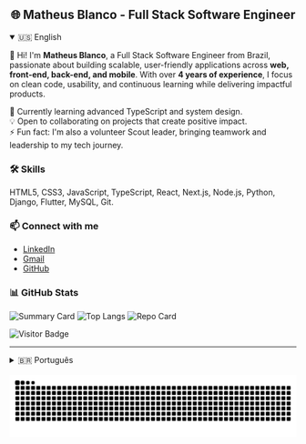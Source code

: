 <h2 align="center">🌐 Matheus Blanco - Full Stack Software Engineer</h2>

<details open>
<summary>🇺🇸 English</summary>

👋 Hi! I'm **Matheus Blanco**, a Full Stack Software Engineer from Brazil, passionate about building scalable, user-friendly applications across **web, front-end, back-end, and mobile**. With over **4 years of experience**, I focus on clean code, usability, and continuous learning while delivering impactful products.

🌱 Currently learning advanced TypeScript and system design.  
💡 Open to collaborating on projects that create positive impact.  
⚡ Fun fact: I'm also a volunteer Scout leader, bringing teamwork and leadership to my tech journey.

### 🛠️ Skills

HTML5, CSS3, JavaScript, TypeScript, React, Next.js, Node.js, Python, Django, Flutter, MySQL, Git.

### 📫 Connect with me

- [LinkedIn](https://www.linkedin.com/in/matheus-salles-blanco-9711b3168/)
- [Gmail](mailto:msallesblanco@gmail.com)
- [GitHub](https://github.com/MatheusBlanco)

### 📊 GitHub Stats

![Summary Card](https://github-profile-summary-cards.vercel.app/api/cards/profile-details?username=MatheusBlanco&theme=radical)
![Top Langs](https://github-profile-summary-cards.vercel.app/api/cards/most-commit-language?username=MatheusBlanco&theme=radical)
![Repo Card](https://github-profile-summary-cards.vercel.app/api/cards/repos-per-language?username=MatheusBlanco&theme=radical)

![Visitor Badge](https://visitor-badge.laobi.icu/badge?page_id=MatheusBlanco)


</details>

---

<details>
<summary>🇧🇷 Português</summary>

👋 Olá! Sou **Matheus Blanco**, Engenheiro de Software Full Stack no Brasil, apaixonado por construir aplicações escaláveis e amigáveis ao usuário em **web, front-end, back-end e mobile**. Com mais de **4 anos de experiência**, foco em código limpo, usabilidade e aprendizado contínuo ao entregar produtos de impacto.

🌱 Atualmente estudando TypeScript avançado e arquitetura de sistemas.  
💡 Aberto a colaborar em projetos que gerem impacto positivo.  
⚡ Curiosidade: também sou voluntário como escoteiro, trazendo liderança e trabalho em equipe para minha trajetória na tecnologia.

### 🛠️ Tecnologias

HTML5, CSS3, JavaScript, TypeScript, React, Next.js, Node.js, Python, Django, Flutter, MySQL, Git.

### 📫 Conecte-se comigo

- [LinkedIn]([https://www.linkedin.com/in/matheus-blanco/](https://www.linkedin.com/in/matheus-salles-blanco-9711b3168/))
- [Gmail](mailto:msallesblanco@gmail.com)
- [GitHub](https://github.com/MatheusBlanco)

### 📊 Estatísticas do GitHub

![Summary Card](https://github-profile-summary-cards.vercel.app/api/cards/profile-details?username=MatheusBlanco&theme=radical)
![Top Langs](https://github-profile-summary-cards.vercel.app/api/cards/most-commit-language?username=MatheusBlanco&theme=radical)
![Repo Card](https://github-profile-summary-cards.vercel.app/api/cards/repos-per-language?username=MatheusBlanco&theme=radical)

![Visitor Badge](https://visitor-badge.laobi.icu/badge?page_id=MatheusBlanco)


</details>

<br clear="both">

<img src="https://raw.githubusercontent.com/MatheusBlanco/MatheusBlanco/output/snake.svg" alt="Snake animation" />

###
